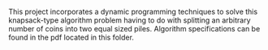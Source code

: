 This project incorporates a dynamic programming techniques to solve this knapsack-type algorithm problem having to do with splitting an arbitrary number of coins into two equal sized piles. Algorithm specifications can be found in the pdf located in this folder.